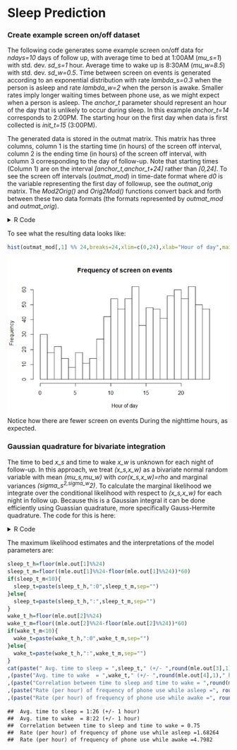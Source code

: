 Sleep Prediction
================

<!-- To commit and then push all local file changes to the github repository: -->
<!-- 1) Open up Git Bash -->
<!-- 2) Change directory to "C:/Users/Ian/Dropbox/SleepScreenOnOff/SleepEstimation" -->
<!-- 3) git add . -->
<!-- 4) git commit -m "Commit name here" -->
<!-- 5) git push origin master -->
### Create example screen on/off dataset

The following code generates some example screen on/off data for *ndays=10* days of follow up, with average time to bed at 1:00AM (*mu\_s=1*) with std. dev. *sd\_s=1* hour. Average time to wake up is 8:30AM (*mu\_w=8.5*) with std. dev. *sd\_w=0.5*. Time between screen on events is generated according to an exponential distribution with rate *lambda\_s=0.3* when the person is asleep and rate *lambda\_w=2* when the person is awake. Smaller rates imply longer waiting times between phone use, as we might expect when a person is asleep. The *anchor\_t* parameter should represent an hour of the day that is unlikely to occur during sleep. In this example *anchor\_t=14* corresponds to 2:00PM. The starting hour on the first day when data is first collected is *init\_t=15* (3:00PM).

The generated data is stored in the outmat matrix. This matrix has three columns, column 1 is the starting time (in hours) of the screen off interval, column 2 is the ending time (in hours) of the screen off interval, with column 3 corresponding to the day of follow-up. Note that starting times (Column 1) are on the interval *\[anchor\_t,anchor\_t+24\]* rather than *\[0,24\]*. To see the screen off intervals (*outmat\_mod*) in time-date format where *d0* is the variable representing the first day of followup, see the *outmat\_orig* matrix. The *Mod2Orig()* and *Orig2Mod()* functions convert back and forth between these two data formats (the formats represented by *outmat\_mod* and *outmat\_orig*).

<details><summary>R Code</summary>
<p>
``` r
ndays=10
lambda_s = 1.5
lambda_w = 5
mu_s = 1
mu_w = 8.5
sd_s = .5
sd_w = .25
init_t = 15
anchor_t=14

#2pm = origin
A2B_ts = function(xx,anchor_hr=14){
  if(length(xx)>1){
    for(i in 1:length(xx)){
      if(xx[i]<=anchor_hr){
        xx[i]=(24-anchor_hr)+xx[i]
      }else{
        xx[i]=xx[i]-anchor_hr
      }
    }
    return(xx)
  }else{
    if(xx<=anchor_hr){
      return(24-anchor_hr+xx)
    }else{
      return(xx-anchor_hr)
    }
  }
}


## generate time to bed/wake for each day
t_s = rnorm(ndays,mu_s,sd_s)
t_w = rnorm(ndays,mu_w,sd_w)


## generate waiting times
curt = init_t
curday=1
awake=TRUE
outmat_mod=c()
while(TRUE){
  if(curt>init_t+24){
    curt = curt-24
    curday=curday+1
    if(curday>ndays){
      break
    }
  }
  if(A2B_ts(curt)<A2B_ts(t_s[curday])){
    tnex = curt+rexp(1,lambda_w)
    outmat_mod=rbind(outmat_mod,c(curt,tnex,curday))
  }else if(A2B_ts(curt)<A2B_ts(t_w[curday])){
    tnex = curt+rexp(1,lambda_s)
    outmat_mod=rbind(outmat_mod,c(curt,tnex,curday))
  }else{
    tnex = curt+rexp(1,lambda_w)
    outmat_mod=rbind(outmat_mod,c(curt,tnex,curday))
  }
  curt=tnex
}

Mod2Orig = function(tmat,d0,format="%m/%d/%Y %H:%M:%S",tz="EST"){
  tmat_out = matrix(NA,nrow=nrow(tmat),ncol=2)
  t0=as.POSIXct(paste(d0,"00:00:00",sep=" "),tz=tz,format)
  for(i in 1:nrow(tmat)){
    tmat_out[i,1]=strftime(as.POSIXct(as.numeric(t0)+60*60*(tmat[i,1]+24*tmat[i,3]),tz=tz,origin="1970-01-01"),tz="EST",format)
    tmat_out[i,2]=strftime(as.POSIXct(as.numeric(t0)+60*60*(tmat[i,2]+24*tmat[i,3]),tz=tz,origin="1970-01-01"),tz="EST",format)
  }
  return(data.frame(t0=tmat_out[,1],t1=tmat_out[,2],stringsAsFactors=F))
}

Orig2Mod = function(tmat,anchor_hr,format="%m/%d/%Y %H:%M:%S",tz="EST"){
  tmat_out = matrix(NA,nrow=nrow(tmat),ncol=3)
  for(i in 1:nrow(tmat)){
    anchor_cur=anchor_hr*60*60+as.numeric(as.POSIXct(strftime(as.POSIXct(tmat[i,1],tz=tz,format=format,origin="1970-01-01"),tz=tz,format="%m/%d/%Y"),tz=tz,format="%m/%d/%Y"))
    if(as.numeric(as.POSIXct(tmat[i,1],tz=tz,format=format,origin="1970-01-01"))<anchor_cur){
      anchor_cur=anchor_hr*60*60+as.numeric(as.POSIXct(strftime(as.POSIXct(as.numeric(as.POSIXct(tmat[i,1],tz=tz,format=format,origin="1970-01-01"))-24*60*60,tz=tz,origin="1970-01-01"),tz=tz,format="%m/%d/%Y"),tz=tz,format="%m/%d/%Y"))
    }
    if(i==1){anchor0=anchor_cur}
    tmat_out[i,1]=anchor_hr+(as.numeric(as.POSIXct(tmat[i,1],tz=tz,format=format,origin="1970-01-01"))-anchor_cur)/(60*60)
    tmat_out[i,2]=anchor_hr+(as.numeric(as.POSIXct(tmat[i,2],tz=tz,format=format,origin="1970-01-01"))-anchor_cur)/(60*60)
    tmat_out[i,3]=round((anchor_cur-anchor0)/(24*60*60))+1
  }
  return(tmat_out)
}

outmat_orig=Mod2Orig(outmat_mod,d0="3/2/2019",format="%m/%d/%Y %H:%M:%S") #d0 tells Mod2Orig when the first day of follow-up is.
compare_to_outmat_mod=Orig2Mod(outmat_orig,anchor_hr=anchor_t)

head(outmat_orig)
```

    ##                    t0                  t1
    ## 1 03/03/2019 15:00:00 03/03/2019 15:19:35
    ## 2 03/03/2019 15:19:35 03/03/2019 15:31:51
    ## 3 03/03/2019 15:31:51 03/03/2019 15:35:28
    ## 4 03/03/2019 15:35:28 03/03/2019 15:39:37
    ## 5 03/03/2019 15:39:37 03/03/2019 16:24:16
    ## 6 03/03/2019 16:24:16 03/03/2019 16:27:33

``` r
head(outmat_mod)
```

    ##          [,1]     [,2] [,3]
    ## [1,] 15.00000 15.32656    1
    ## [2,] 15.32656 15.53104    1
    ## [3,] 15.53104 15.59139    1
    ## [4,] 15.59139 15.66050    1
    ## [5,] 15.66050 16.40446    1
    ## [6,] 16.40446 16.45939    1

``` r
head(compare_to_outmat_mod)
```

    ##          [,1]     [,2] [,3]
    ## [1,] 15.00000 15.32639    1
    ## [2,] 15.32639 15.53083    1
    ## [3,] 15.53083 15.59111    1
    ## [4,] 15.59111 15.66028    1
    ## [5,] 15.66028 16.40444    1
    ## [6,] 16.40444 16.45917    1

</p>
</details>

To see what the resulting data looks like:

``` r
hist(outmat_mod[,1] %% 24,breaks=24,xlim=c(0,24),xlab="Hour of day",main="Frequency of screen on events")
```

![](README_files/figure-markdown_github/unnamed-chunk-2-1.png) Notice how there are fewer screen on events During the nighttime hours, as expected.

### Gaussian quadrature for bivariate integration

The time to bed *x\_s* and time to wake *x\_w* is unknown for each night of follow-up. In this approach, we treat *(x\_s,x\_w)* as a bivariate normal random variable with mean *(mu\_s,mu\_w)* with *cor(x\_s,x\_w)=rho* and marginal variances *(sigma\_s<sup>2,sigma\_w</sup>2)*. To calculate the marginal likelihood we integrate over the conditional likelihood with respect to *(x\_s,x\_w)* for each night in follow up. Because this is a Gaussian integral it can be done efficiently using Guassian quadrature, more specifically Gauss-Hermite quadrature. The code for this is here:

<details><summary>R Code</summary>
<p>
``` r
## perform quadrature of multivariate normal

## compute Gauss-Hermite quadrature points and weights
## for a one-dimensional integral.
## points -- number of points
## interlim -- maximum number of Newton-Raphson iterations

library(mvtnorm)

hermite <- function (points, z) {
  p1 <- 1/pi^0.4
  p2 <- 0
  for (j in 1:points) {
    p3 <- p2
    p2 <- p1
    p1 <- z * sqrt(2/j) * p2 - sqrt((j - 1)/j) * p3
  }
  pp <- sqrt(2 * points) * p2
  c(p1, pp)
}

gauss.hermite <- function (points, iterlim = 50) {
  x <- w <- rep(0, points)
  m <- (points + 1)/2
  for (i in 1:m) {
    z <- if (i == 1) 
      sqrt(2 * points + 1) - 2 * (2 * points + 1)^(-1/6)
    else if (i == 2) 
      z - sqrt(points)/z
    else if (i == 3 || i == 4) 
      1.9 * z - 0.9 * x[i - 2]
    else 2 * z - x[i - 2]
    for (j in 1:iterlim) {
      z1 <- z
      p <- hermite(points, z)
      z <- z1 - p[1]/p[2]
      if (abs(z - z1) <= 1e-15) 
        break
    }
    if (j == iterlim) 
      warning("iteration limit exceeded")
    x[points + 1 - i] <- -(x[i] <- z)
    w[i] <- w[points + 1 - i] <- 2/p[2]^2
  }
  r <- cbind(x * sqrt(2), w/sum(w))
  colnames(r) <- c("Points", "Weights")
  r
}


## compute multivariate Gaussian quadrature points
## n     - number of points each dimension before pruning
## mu    - mean vector
## sigma - covariance matrix
## prune - NULL - no pruning; [0-1] - fraction to prune
mgauss.hermite <- function(n, mu, sigma, prune=NULL) {
  if(!all(dim(sigma) == length(mu)))
    stop("mu and sigma have nonconformable dimensions")
  
  dm  <- length(mu)
  gh  <- gauss.hermite(n)
  #idx grows exponentially in n and dm
  idx <- as.matrix(expand.grid(rep(list(1:n),dm)))
  pts <- matrix(gh[idx,1],nrow(idx),dm)
  wts <- apply(matrix(gh[idx,2],nrow(idx),dm), 1, prod)
  
  ## prune
  if(!is.null(prune)) {
    qwt <- quantile(wts, probs=prune)
    pts <- pts[wts > qwt,]
    wts <- wts[wts > qwt]
  }
  
  ## rotate, scale, translate points
  eig <- eigen(sigma) 
  rot <- eig$vectors %*% diag(sqrt(eig$values))
  pts <- t(rot %*% t(pts) + mu)
  return(list(points=pts, weights=wts))
}
```

</p>
</details>

### Estimating model parameters

<details><summary>R Code</summary>
<p>
``` r
IndLik = function(t_init,wt,xs,xw,lambda_s,lambda_w){
  if(t_init< xs){
    numer = lambda_w*exp(-lambda_w*wt)
    denom = 1-exp(-lambda_w*(xs-t_init))+exp(-lambda_s*(xs-t_init))-exp(-lambda_s*(xw-t_init))+exp(-lambda_w*(xw-t_init))
  }else if(t_init < xw){
    numer = lambda_s*exp(-lambda_s*wt)
    denom = 1-exp(-lambda_s*(xw-t_init))+exp(-lambda_w*(xw-t_init))
  }else{
    numer = lambda_w*exp(-lambda_w*wt)
    denom = 1
  }
  return(numer/denom)
}

JointLik = function(mat,mu_s,mu_w,sigma_s,sigma_w,rho,lambda_s,lambda_w,x_s,x_w,INCL_DENSITY=FALSE){
  if(x_s>x_w){return(0)}
  if(nrow(mat)>0){
    t1=1
    for(i in 1:nrow(mat)){
      t1=t1*IndLik(mat[i,1],mat[i,2]-mat[i,1],x_s,x_w,lambda_s,lambda_w)
    }
  }else{
    t1=1
  }
  if(INCL_DENSITY){
    t2=dmvnorm(c(x_s,x_w),mean = c(mu_s,mu_w), sigma= matrix(c(sigma_s^2,rho*sigma_s*sigma_w,rho*sigma_s*sigma_w,sigma_w^2),nrow=2,byrow=T))
  }else{
    t2=1
  }
  return(t1*t2)
}

MargLik = function(mat,mu_s,mu_w,sigma_s,sigma_w,rho,lambda_s,lambda_w){
  if( mu_s> mu_w || sigma_s<0 || sigma_w<0 || abs(rho)>1 || lambda_s<0 || lambda_w <0 || lambda_s > lambda_w){return(0)}
  Sigma=matrix(c(sigma_s^2,rho*sigma_s*sigma_w,rho*sigma_s*sigma_w,sigma_w^2),nrow=2,byrow=T)
  ghout=mgauss.hermite(10,c(mu_s,mu_w),Sigma)
  return(sum(ghout$weights*unlist(lapply(1:nrow(ghout$points),function(xx) JointLik(mat,mu_s,mu_w,sigma_s,sigma_w,rho,lambda_s,lambda_w,ghout$points[xx,1],ghout$points[xx,2])))))
}

InitialParameters = function(mat_mod,anchor_t){
  itrvl_len_v = seq(6,9,.5)
  out_ls=list()
  ratio_v = rep(NA,length(itrvl_len_v))
  # find mu_s0, mu_w0
  for(j in 1:length(itrvl_len_v)){
    itrvl_len=itrvl_len_v[j]
    start_vals=seq(0,24-itrvl_len,.25)
    frac_vals = rep(NA,length(start_vals))
    for(i in 1:length(start_vals)){
      frac_vals[i]=length(intersect(which(mat_mod[,1]>anchor_t+start_vals[i]),which(mat_mod[,1]<anchor_t+start_vals[i]+itrvl_len)))/nrow(mat_mod)
    }
    mu_s0=start_vals[order(frac_vals)[1]]+anchor_t
    mu_w0=mu_s0+itrvl_len
    # find rate during average sleep and average waking interval
    ndays= length(unique(mat_mod[,3]))
    lambda_s0=(min(frac_vals)*nrow(mat_mod)/ndays)/itrvl_len
    lambda_w0=((1-min(frac_vals))*nrow(mat_mod)/ndays)/(24-itrvl_len)
    out_ls[[j]]=list(mu_s0,mu_w0,lambda_s0,lambda_w0)
    ratio_v[j]=lambda_s0/lambda_w0
  }
  return(unlist(out_ls[[order(ratio_v)[1]]]))
}




GridSearchInitPars = function(mat_mod,anchor_t,labels,ls_ids,mu_s0,mu_w0,lambda_s0,lambda_w0){
  sd_s_v = c(.25,.5,1)
  sd_w_v = c(.25,.5,1)
  rho_v= c(0,.25,.5,.75)
  g=function(par_v){
    liktot=0
    for(i in 1:length(labels)){
      cat(i)
      mat=mat_mod[ls_ids[[i]],1:2]
      liktot=liktot-log(MargLik(mat,par_v[1],par_v[2],par_v[3],par_v[4],par_v[5],par_v[6],par_v[7]))
    }
    return(liktot)
  }
  minval=Inf
  for(sd_s in sd_s_v){
    for(sd_w in sd_w_v){
      for(rho in rho_v){
        par_v=c(mu_s0,mu_w0,sd_s,sd_w,rho,lambda_s0,lambda_w0)
        curval=g(par_v)
        if(curval<minval){
          cur_par=par_v
          minval=curval
        }
      }
    }
  }
  return(par_v)
}


FindParamMLEs = function(dat,anchor_t,maxiter=20,init_par=NULL,tol=.0001){
  labels=unique(dat[,3])
  ls_ids = list()
  for(i in 1:length(labels)){
    ls_ids[[i]]=which(dat[,3]==i)
  }
  if(is.null(init_par)){
    cat("Identifying good initial model parameters...\n")
    init_pars4=InitialParameters(dat,anchor_t)
    mu_s0=init_pars4[1]
    mu_w0=init_pars4[2]
    lambda_s0=init_pars4[3]
    lambda_w0=init_pars4[4]
    init_par = GridSearchInitPars(dat,anchor_t,labels,ls_ids,mu_s0,mu_w0,lambda_s0,lambda_w0)
  }
  cur_par=init_par
  prev_par=cur_par
  cat("Numerical optimization (using optim) until convergence (maxiter=",maxiter,"):\n")
  for(i in 1:maxiter){
    g1=function(par_v){
      liktot=0
      for(i in 1:length(labels)){
        mat=dat[ls_ids[[i]],1:2]
        liktot=liktot-log(MargLik(mat,par_v[1],par_v[2],cur_par[3],cur_par[4],cur_par[5],par_v[3],par_v[4]))
      }
      return(liktot)
    }
    optim.out1=optim(par=cur_par[c(1,2,6,7)],g1,control=list(maxit=1000))
    cur_par[c(1,2,6,7)]=optim.out1$par
    g2=function(par_v){
      liktot=0
      for(i in 1:length(labels)){
        mat=dat[ls_ids[[i]],1:2]
        liktot=liktot-log(MargLik(mat,cur_par[1],cur_par[2],par_v[1],par_v[2],par_v[3],cur_par[6],cur_par[7]))
      }
      return(liktot)
    }
    optim.out2=optim(par=cur_par[c(3,4,5)],g2,control=list(maxit=1000))
    cur_par[c(3,4,5)]=optim.out2$par
    cat("Iter ",i,": mu_s =",cur_par[1],"; mu_w =",cur_par[2],"; sd_s =",cur_par[3],"; sd_w =",cur_par[4],"; rho =",cur_par[5],"; lambda_s =",cur_par[6],"; lambda_w =",cur_par[7],"\n")
    if(sum((prev_par-cur_par)^2)<tol){
      break
    }else{
      prev_par=cur_par
    }
  }
  return(cur_par)
}

mle.out=FindParamMLEs(outmat_mod,anchor_t)
```

    ## Identifying good initial model parameters...
    ## 123456789101234567891012345678910123456789101234567891012345678910123456789101234567891012345678910123456789101234567891012345678910123456789101234567891012345678910123456789101234567891012345678910123456789101234567891012345678910123456789101234567891012345678910123456789101234567891012345678910123456789101234567891012345678910123456789101234567891012345678910123456789101234567891012345678910Numerical optimization (using optim) until convergence (maxiter= 20 ):
    ## Iter  1 : mu_s = 25.43577 ; mu_w = 32.374 ; sd_s = 0.9999978 ; sd_w = 1.000006 ; rho = 0.7500214 ; lambda_s = 1.682636 ; lambda_w = 4.798213 
    ## Iter  2 : mu_s = 25.43577 ; mu_w = 32.37397 ; sd_s = 0.999885 ; sd_w = 1.00029 ; rho = 0.752226 ; lambda_s = 1.682643 ; lambda_w = 4.798195

</p>
</details>

The maximum likelihood estimates and the interpretations of the model parameters are:

``` r
sleep_t_h=floor(mle.out[1]%%24)
sleep_t_m=floor((mle.out[1]%%24-floor(mle.out[1]%%24))*60)
if(sleep_t_m<10){
  sleep_t=paste(sleep_t_h,":0",sleep_t_m,sep="")
}else{
  sleep_t=paste(sleep_t_h,":",sleep_t_m,sep="")
}
wake_t_h=floor(mle.out[2]%%24)
wake_t_m=floor((mle.out[2]%%24-floor(mle.out[2]%%24))*60)
if(wake_t_m<10){
  wake_t=paste(wake_t_h,":0",wake_t_m,sep="")
}else{
  wake_t=paste(wake_t_h,":",wake_t_m,sep="")
}
cat(paste(" Avg. time to sleep = ",sleep_t," (+/- ",round(mle.out[3],1)," hour)\n",sep="")
,(paste("Avg. time to wake  = ",wake_t," (+/- ",round(mle.out[4],1)," hour)\n",sep=""))
,(paste("Correlation between time to sleep and time to wake = ",round(mle.out[5],2),"\n",sep=""))
,(paste("Rate (per hour) of frequency of phone use while asleep =", round(mle.out[6],5),"\n",sep=""))
,(paste("Rate (per hour) of frequency of phone use while awake =", round(mle.out[7],5),"\n",sep="")))
```

    ##  Avg. time to sleep = 1:26 (+/- 1 hour)
    ##  Avg. time to wake  = 8:22 (+/- 1 hour)
    ##  Correlation between time to sleep and time to wake = 0.75
    ##  Rate (per hour) of frequency of phone use while asleep =1.68264
    ##  Rate (per hour) of frequency of phone use while awake =4.7982
